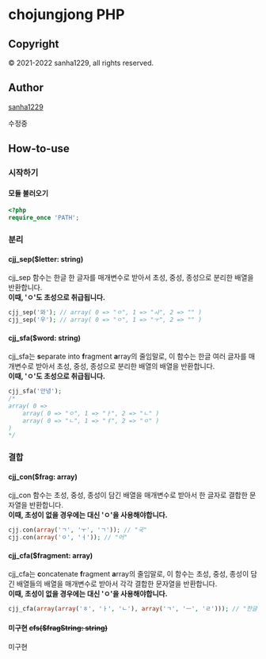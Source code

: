 
# chojungjong PHP

## Copyright
© 2021-2022 sanha1229, all rights reserved.

## Author
[sanha1229](https://github.com/sanha1229)

수정중

## How-to-use

### 시작하기

#### 모듈 불러오기
```php
<?php
require_once 'PATH';
```

### 분리

#### cjj_sep($letter: string)
cjj_sep 함수는 한글 한 글자를 매개변수로 받아서 초성, 중성, 종성으로 분리한 배열을 반환합니다.
<br><strong>이때, 'ㅇ'도 초성으로 취급됩니다.</strong>
```php
cjj_sep('와'); // array( 0 => "ㅇ", 1 => "ㅘ", 2 => "" )
cjj_sep('우'); // array( 0 => "ㅇ", 1 => "ㅜ", 2 => "" )
```

#### cjj_sfa($word: string)
cjj_sfa는 **s**eparate into **f**ragment **a**rray의 줄임말로, 이 함수는 한글 여러 글자를 매개변수로 받아서 초성, 중성, 종성으로 분리한 배열의 배열을 반환합니다. 
<br>**이때, 'ㅇ'도 초성으로 취급됩니다.**
```php
cjj_sfa('안녕');
/*
array( 0 =>
    array( 0 => "ㅇ", 1 => "ㅏ", 2 => "ㄴ" )
    array( 0 => "ㄴ", 1 => "ㅕ", 2 => "ㅇ" )
)
*/
```

### 결합

#### cjj_con($frag: array)
cjj_con 함수는 초성, 중성, 종성이 담긴 배열을 매개변수로 받아서 한 글자로 결합한 문자열을 반환합니다.
<br>**이때, 초성이 없을 경우에는 대신 'ㅇ'을 사용해야합니다.**
```php
cjj.con(array('ㄱ', 'ㅜ', 'ㄱ')); // "국"
cjj.con(array('ㅇ', 'ㅓ')); // "어"
```

#### cjj_cfa($fragment: array)
cjj_cfa는 **c**oncatenate **f**ragment **a**rray의 줄임말로, 이 함수는 초성, 중성, 종성이 담긴 배열들의 배열을 매개변수로 받아서 각각 결합한 문자열을 반환합니다.
<br>**이때, 초성이 없을 경우에는 대신 'ㅇ'을 사용해야합니다.**
```php
cjj_cfa(array(array('ㅎ', 'ㅏ', 'ㄴ'), array('ㄱ', 'ㅡ', 'ㄹ'))); // "한글"
```

#### 미구현 <del>cfs($fragString: string)</del>
미구현
